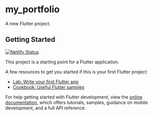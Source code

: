 # my_portfolio

A new Flutter project.

## Getting Started
[![Netlify Status](https://api.netlify.com/api/v1/badges/c7df6bb4-6dce-4493-93d1-ecca9d3ca6e1/deploy-status)](https://app.netlify.com/sites/sovann-portfolio/deploys)

This project is a starting point for a Flutter application.

A few resources to get you started if this is your first Flutter project:

- [Lab: Write your first Flutter app](https://docs.flutter.dev/get-started/codelab)
- [Cookbook: Useful Flutter samples](https://docs.flutter.dev/cookbook)

For help getting started with Flutter development, view the
[online documentation](https://docs.flutter.dev/), which offers tutorials,
samples, guidance on mobile development, and a full API reference.
